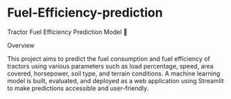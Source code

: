 # Fuel-Efficiency-prediction


Tractor Fuel Efficiency Prediction Model 🚜

Overview

This project aims to predict the fuel consumption and fuel efficiency of tractors using various parameters such as load percentage, speed, area covered, horsepower, soil type, and terrain conditions. A machine learning model is built, evaluated, and deployed as a web application using Streamlit to make predictions accessible and user-friendly.
